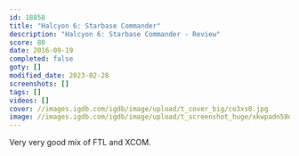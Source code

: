 ```yaml
---
id: 18858
title: "Halcyon 6: Starbase Commander"
description: "Halcyon 6: Starbase Commander - Review"
score: 80
date: 2016-09-19
completed: false
goty: []
modified_date: 2023-02-28
screenshots: []
tags: []
videos: []
cover: //images.igdb.com/igdb/image/upload/t_cover_big/co3xs0.jpg
image: //images.igdb.com/igdb/image/upload/t_screenshot_huge/xkwpadn58ne20m04aeei.jpg
---
```

Very very good mix of FTL and XCOM.